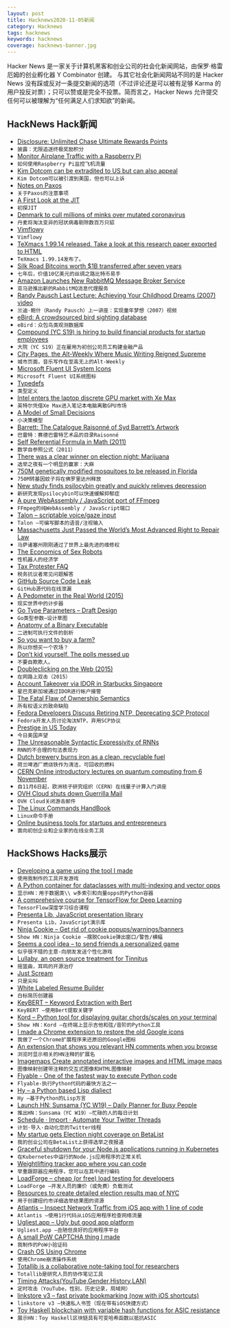 ```yaml
---
layout: post
title: Hacknews2020-11-05新闻
category: Hacknews
tags: hacknews
keywords: hacknews
coverage: hacknews-banner.jpg
---
```


Hacker News 是一家关于计算机黑客和创业公司的社会化新闻网站，由保罗·格雷厄姆的创业孵化器 Y Combinator 创建。
与其它社会化新闻网站不同的是 Hacker News 没有踩或反对一条提交新闻的选项（不过评论还是可以被有足够 Karma 的用户投反对票）；只可以赞或是完全不投票。简而言之，Hacker News 允许提交任何可以被理解为“任何满足人们求知欲”的新闻。

## HackNews Hack新闻


- [Disclosure: Unlimited Chase Ultimate Rewards Points](https://chadscira.com/post/5fa269d46142ac544e013d6e/DISCLOSURE-Unlimited-Chase-Ultimate-Rewards-Points)
- `披露：无限追逐终极奖励积分`
- [Monitor Airplane Traffic with a Raspberry Pi](https://brianchristner.io/monitor-airplane-traffic-with-a-raspberry-pi/)
- `如何使用Raspberry Pi监控飞机流量`
- [Kim Dotcom can be extradited to US but can also appeal](https://www.bbc.com/news/technology-54809226)
- `Kim Dotcom可以被引渡到美国，但也可以上诉`
- [Notes on Paxos](https://matklad.github.io/2020/11/01/notes-on-paxos.html)
- `关于Paxos的注意事项`
- [A First Look at the JIT](https://blog.erlang.org/a-first-look-at-the-jit/)
- `初探JIT`
- [Denmark to cull millions of minks over mutated coronavirus](https://www.thelocal.dk/20201104/denmark-to-cull-millions-of-minks-over-mutated-coronavirus)
- `丹麦将淘汰变异的冠状病毒剔除数百万只貂`
- [Vimflowy](https://vimflowy.netlify.app/)
- `Vimflowy`
- [TeXmacs 1.99.14 released. Take a look at this research paper exported to HTML](https://www.texmacs.org/joris/ffnlogn/ffnlogn.html)
- `TeXmacs 1.99.14发布了。`
- [Silk Road Bitcoins worth $1B transferred after seven years](https://www.theguardian.com/technology/2020/nov/04/silk-road-bitcoins-worth-1bn-change-hands-after-seven-years)
- `七年后，价值10亿美元的丝绸之路比特币易手`
- [Amazon Launches New RabbitMQ Message Broker Service](https://aws.amazon.com/blogs/aws/amazon-mq-update-new-rabbitmq-message-broker-service/)
- `亚马逊推出新的RabbitMQ消息代理服务`
- [Randy Pausch Last Lecture: Achieving Your Childhood Dreams (2007) video](https://www.youtube.com/watch?v=ji5_MqicxSo)
- `兰迪·鲍什（Randy Pausch）上一讲座：实现童年梦想（2007）视频`
- [eBird: A crowdsourced bird sighting database](https://ebird.org/home)
- `eBird：众包鸟类观测数据库`
- [Compound (YC S19) is hiring to build financial products for startup employees](https://withcompound.com/career/swe-fullstack)
- `大院（YC S19）正在雇用为初创公司员工构建金融产品`
- [City Pages, the Alt-Weekly Where Music Writing Reigned Supreme](https://www.nytimes.com/2020/11/02/arts/music/minneapolis-city-pages-music.html)
- `城市页面，音乐写作在至高无上的Alt-Weekly`
- [Microsoft Fluent UI System Icons](https://github.com/microsoft/fluentui-system-icons)
- `Microsoft Fluent UI系统图标`
- [Typedefs](https://typedefs.com/)
- `类型定义`
- [Intel enters the laptop discrete GPU market with Xe Max](https://arstechnica.com/gadgets/2020/11/intel-enters-the-laptop-discrete-gpu-market-with-xe-max/)
- `英特尔凭借Xe Max进入笔记本电脑离散GPU市场`
- [A Model of Small Decisions](https://ahitrin.github.io/work/2020/11/03/a-model-of-small-decisions/)
- `小决策模型`
- [Barrett: The Catalogue Raisonné of Syd Barrett’s Artwork](https://dangerousminds.net/comments/barrett_the_catalogue_raisonne_of_syd_barretts_artwork)
- `巴雷特：赛德巴雷特艺术品的目录Raisonné`
- [Self Referential Formula in Math (2011)](https://jtra.cz/stuff/essays/math-self-reference/index.html)
- `数学自参照公式（2011）`
- [There was a clear winner on election night: Marijuana](https://thehill.com/opinion/civil-rights/524519-there-was-a-clear-winner-on-election-night-marijuana)
- `选举之夜有一个明显的赢家：大麻`
- [750M genetically modified mosquitoes to be released in Florida](https://www.bbc.com/news/world-us-canada-53856776)
- `750M转基因蚊子将在佛罗里达州释放`
- [New study finds psilocybin greatly and quickly relieves depression](https://www.psychnewsdaily.com/new-study-psilocybin-magic-mushrooms-relieves-depression/)
- `新研究发现psilocybin可以快速缓解抑郁症`
- [A pure WebAssembly / JavaScript port of FFmpeg](https://ffmpegwasm.github.io/)
- `FFmpeg的纯WebAssembly / JavaScript端口`
- [Talon – scriptable voice/gaze input](https://talonvoice.com)
- `Talon –可编写脚本的语音/注视输入`
- [Massachusetts Just Passed the World’s Most Advanced Right to Repair Law](https://www.ifixit.com/News/46235/massachusetts-just-passed-the-worlds-most-advanced-right-to-repair-law)
- `马萨诸塞州刚刚通过了世界上最先进的维修权`
- [The Economics of Sex Robots](https://dianaverse.com/2020/10/30/uncanny-vulvas/)
- `性机器人的经济学`
- [Tax Protester FAQ](https://evans-legal.com/dan/tpfaq.html)
- `税务抗议者常见问题解答`
- [GitHub Source Code Leak](https://resynth1943.net/articles/github-source-code-leak/)
- `GitHub源代码在线泄漏`
- [A Pedometer in the Real World (2015)](http://aosabook.org/en/500L/a-pedometer-in-the-real-world.html)
- `现实世界中的计步器`
- [Go Type Parameters – Draft Design](https://go.googlesource.com/proposal/+/refs/heads/master/design/go2draft-type-parameters.md)
- `Go类型参数–设计草图`
- [Anatomy of a Binary Executable](https://oswalt.dev/2020/11/anatomy-of-a-binary-executable/)
- `二进制可执行文件的剖析`
- [So you want to buy a farm?](https://zenx.medium.com/so-you-want-to-buy-a-farm-c56af5d85a7e)
- `所以你想买一个农场？`
- [Don’t kid yourself. The polls messed up](https://statmodeling.stat.columbia.edu/2020/11/04/dont-kid-yourself-the-polls-messed-up-and-that-would-be-the-case-even-wed-forecasted-biden-losing-florida-and-only-barely-winning-the-electoral-college/)
- `不要自欺欺人。`
- [Doubleclicking on the Web (2015)](https://ma.ttias.be/double-clicking-on-the-web/)
- `在网路上双击（2015）`
- [Account Takeover via IDOR in Starbucks Singapore](http://www.kamilonurozkaleli.com/posts/starbucks-singapore-account-takeover/)
- `星巴克新加坡通过IDOR进行帐户接管`
- [The Fatal Flaw of Ownership Semantics](http://www.gingerbill.org/article/2020/06/21/the-ownership-semantics-flaw/)
- `所有权语义的致命缺陷`
- [Fedora Developers Discuss Retiring NTP, Deprecating SCP Protocol](https://www.phoronix.com/scan.php?page=news_item&px=Fedora-Down-With-NTP-SCP)
- `Fedora开发人员讨论淘汰NTP，弃用SCP协议`
- [Prestige in US Today](https://www.overcomingbias.com/2020/11/what-makes-prestige.html)
- `今日美国声望`
- [The Unreasonable Syntactic Expressivity of RNNs](https://nlp.stanford.edu/~johnhew/rnns-hierarchy.html)
- `RNN的不合理的句法表现力`
- [Dutch brewery burns iron as a clean, recyclable fuel](https://newatlas.com/energy/bavarian-brewery-carbon-free-renewable-iron-fuel/)
- `荷兰啤酒厂燃烧铁作为清洁，可回收的燃料`
- [CERN Online introductory lectures on quantum computing from 6 November](https://home.cern/news/announcement/computing/online-introductory-lectures-quantum-computing-6-november)
- `自11月6日起，欧洲核子研究组织（CERN）在线量子计算入门讲座`
- [OVH Cloud shuts down Guerrilla Mail](https://twitter.com/GuerrillaMail/status/1324190197580328961)
- `OVH Cloud关闭游击邮件`
- [The Linux Commands HandBook](https://openbootcamps.com/the-linux-commands-handbook/)
- `Linux命令手册`
- [Online business tools for startups and entrepreneurs](https://www.startupcheckr.com)
- `面向初创企业和企业家的在线业务工具`


## HackShows Hacks展示

- [ Developing a game using the tool I made](https://victorribeiro.com/kingdomClone/)
- `使用我制作的工具开发游戏`
- [ A Python container for dataclasses with multi-indexing and vector opps](https://github.com/joshlk/dataclassframe)
- `显示HN：用于数据类\\ w多索引和向量opps的Python容器`
- [ A comprehesive course for TensorFlow for Deep Learning](https://github.com/instillai/TensorFlow-Course)
- `TensorFlow深度学习综合课程`
- [ Presenta Lib, JavaScript presentation library](https://lib.presenta.cc/)
- `Presenta Lib，JavaScript演示库`
- [ Ninja Cookie – Get rid of cookie popups/warnings/banners](https://ninja-cookie.com/)
- `Show HN：Ninja Cookie –摆脱Cookie弹出窗口/警告/横幅`
- [ Seems a cool idea – to send friends a personalized game](https://codeguppy.com/run.html?ad/snk_adrian)
- `似乎很不错的主意-向朋友发送个性化游戏`
- [ Lullaby, an open source treatment for Tinnitus](https://uselullaby.com)
- `摇篮曲，耳鸣的开源治疗`
- [ Just Scream](https://justscream.baby)
- `只是尖叫`
- [ White Labeled Resume Builder](https://www.rezi.io/white-label-resume-builder)
- `白标简历创建器`
- [ KeyBERT – Keyword Extraction with Bert](https://github.com/MaartenGr/KeyBERT/)
- `KeyBERT –使用Bert提取关键字`
- [ Kord – Python tool for displaying guitar chords/scales on your terminal](https://github.com/synestematic/kord)
- `Show HN：Kord –在终端上显示吉他和弦/音阶的Python工具`
- [ I made a Chrome extension to restore the old Google icons](https://restoreoldicons.xyz)
- `我做了一个Chrome扩展程序来还原旧的Google图标`
- [ An extension that shows you relevant HN comments when you browse](https://chrome.google.com/webstore/detail/augment-hn/pidlbalbojaogmjhanfjmngpiglgpooj?hl=en&authuser=0)
- `浏览时显示相关的HN注释的扩展名`
- [ Imagemaps Create annotated interactive images and HTML image maps](https://www.imagemaps.net/)
- `图像映射创建带注释的交互式图像和HTML图像映射`
- [ Flyable - One of the fastest way to execute Python code](item?id=24985160)
- `Flyable-执行Python代码的最快方法之一`
- [ Hy – a Python based Lisp dialiect](https://github.com/hylang/hy)
- `Hy –基于Python的Lisp方言`
- [Launch HN: Sunsama (YC W19) – Daily Planner for Busy People](item?id=24990238)
- `推出HN：Sunsama（YC W19）–忙碌的人的每日计划`
- [ Schedule · Import · Automate Your Twitter Threads](https://threadbuilder.app/)
- `计划·导入·自动化您的Twitter线程`
- [ My startup gets Election night coverage on BetaList](https://twitter.com/BetaList/status/1323948292078772224)
- `我的创业公司在BetaList上获得选举之夜报道`
- [ Graceful shutdown for your Node.js applications running in Kubernetes](https://github.com/NeuroCode-io/k8s-graceful-shutdown)
- `在Kubernetes中运行的Node.js应用程序的正常关机`
- [ Weightlifting tracker app where you can code](https://www.liftosaur.com/about)
- `举重跟踪器应用程序，您可以在其中进行编码`
- [ LoadForge – cheap (or free) load testing for developers](https://loadforge.com)
- `LoadForge –开发人员的廉价（或免费）负载测试`
- [ Resources to create detailed election results map of NYC](https://github.com/toddwschneider/nyc-presidential-election-map)
- `用于创建纽约市详细选举结果图的资源`
- [ Atlantis – Inspect Network Traffic from iOS app with 1 line of code](https://github.com/ProxymanApp/atlantis)
- `Atlantis –使用1行代码从iOS应用程序检查网络流量`
- [ Ugliest.app – Ugly but good app platform](https://ugliest.app)
- `Ugliest.app –丑陋但良好的应用程序平台`
- [ A small PoW CAPTCHA thing I made](https://captcha-demo-idk-4544.ngrok.io)
- `我制作的PoW小验证码`
- [ Crash OS Using Chrome](https://ransom.ndev.tk/crash/)
- `使用Chrome崩溃操作系统`
- [ Totallib is a collaborative note-taking tool for researchers](https://totallib.com/)
- `Totallib是研究人员的协作笔记工具`
- [ Timing Attacks(YouTube,Gender,History,LAN)](https://cache.ndev.tk/)
- `定时攻击（YouTube，性别，历史记录，局域网）`
- [ linkstore v3 – fast private bookmarking (now with iOS shortcuts)](https://linkstore.app)
- `linkstore v3 –快速私人书签（现在带有iOS快捷方式）`
- [ Toy Haskell blockchain with variable hash functions for ASIC resistance](https://github.com/PaulGustafson/dcc)
- `展示HN：Toy Haskell区块链具有可变哈希函数以抵抗ASIC`

